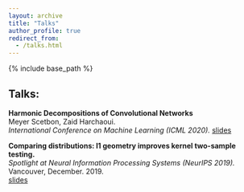 ```yaml
---
layout: archive
title: "Talks"
author_profile: true
redirect_from:
  - /talks.html
---
```


{% include base_path %}

## Talks:
**Harmonic Decompositions of Convolutional Networks**   
Meyer Scetbon, Zaid Harchaoui.    
*International Conference on Machine Learning (ICML 2020).*
[slides](/files/Oral_ICML_CNN_2020.pdf)

**Comparing distributions: l1 geometry improves kernel two-sample testing.**    
*Spotlight at Neural Information Processing Systems (NeurIPS 2019).*  
Vancouver, December. 2019.  
[slides](/files/spotlight_NeurIPS_2019.pdf) 

